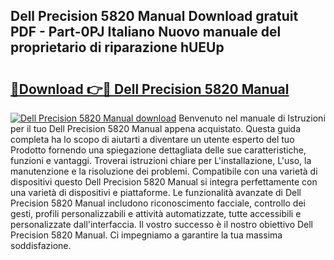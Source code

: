 ## Dell Precision 5820 Manual Download gratuit PDF - Part-0PJ Italiano Nuovo manuale del proprietario di riparazione hUEUp

# <h2><a href="http://dfe9h2g.blite.top/?on=Dell+Precision+5820+Manual">🔗Download 👉🔴 Dell Precision 5820 Manual</a></h2>

[![Dell Precision 5820 Manual download](https://i.imgur.com/lujVjoI.png)](http://dfe9h2g.blite.top/?on=Dell+Precision+5820+Manual)
Benvenuto nel manuale di Istruzioni per il tuo Dell Precision 5820 Manual appena acquistato. Questa guida completa ha lo scopo di aiutarti a diventare un utente esperto del tuo Prodotto fornendo una spiegazione dettagliata delle sue caratteristiche, funzioni e vantaggi. Troverai istruzioni chiare per L'installazione, L'uso, la manutenzione e la risoluzione dei problemi. Compatibile con una varietà di dispositivi questo Dell Precision 5820 Manual si integra perfettamente con una varietà di dispositivi e piattaforme. Le funzionalità avanzate di Dell Precision 5820 Manual includono riconoscimento facciale, controllo dei gesti, profili personalizzabili e attività automatizzate, tutte accessibili e personalizzate dall'interfaccia. Il vostro successo è il nostro obiettivo Dell Precision 5820 Manual. Ci impegniamo a garantire la tua massima soddisfazione.
